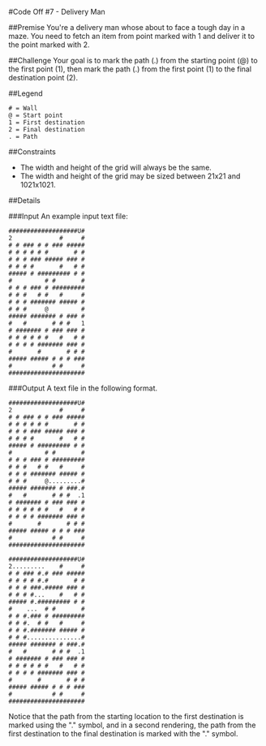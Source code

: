 #Code Off #7 - Delivery Man

##Premise
You're a delivery man whose about to face a tough day in a maze.
You need to fetch an item from point marked with 1 and deliver it to the point marked with 2.

##Challenge
Your goal is to mark the path (.) from the starting point (@) to the first point (1), then mark the path (.) from the first point (1) to the final destination point (2).

##Legend
```
# = Wall
@ = Start point
1 = First destination
2 = Final destination
. = Path
```
##Constraints
* The width and height of the grid will always be the same.
* The width and height of the grid may be sized between 21x21 and 1021x1021.

##Details

###Input
An example input text file:

```
###################U#
2             #     #
# # ### # # ### #####
# # # # # #       # #
# # # ### ##### ### #
# # # #       #   # #
##### # ######### # #
#         # #       #
# # # ### # #########
# # #   # #   #     #
# # # ####### ##### #
# # #     @         #
##### ####### # ### #
#   #       # # #   1
# ####### # ### ### #
# # # # # #   #   # #
# # # # ####### ### #
#       #       # # #
##### ##### # # # ###
#           # #     #
#####################
```

###Output
A text file in the following format.

```
###################U#
2             #     #
# # ### # # ### #####
# # # # # #       # #
# # # ### ##### ### #
# # # #       #   # #
##### # ######### # #
#         # #       #
# # # ### # #########
# # #   # #   #     #
# # # ####### ##### #
# # #     @.........#
##### ####### # ###.#
#   #       # # #  .1
# ####### # ### ### #
# # # # # #   #   # #
# # # # ####### ### #
#       #       # # #
##### ##### # # # ###
#           # #     #
#####################

###################U#
2.........    #     #
# # ### #.# ### #####
# # # # #.#       # #
# # # ###.##### ### #
# # # #...    #   # #
##### #.######### # #
#    ...  # #       #
# # #.### # #########
# # #.  # #   #     #
# # #.####### ##### #
# # #...............#
##### ####### # ###.#
#   #       # # #  .1
# ####### # ### ### #
# # # # # #   #   # #
# # # # ####### ### #
#       #       # # #
##### ##### # # # ###
#           # #     #
#####################
```
Notice that the path from the starting location to the first destination is marked using the "." symbol, and in a second rendering, the path from the first destination to the final destination is marked with the "." symbol.
